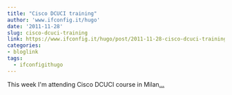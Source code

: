 ```yaml
---
title: "Cisco DCUCI training"
author: 'www.ifconfig.it/hugo'
date: '2011-11-28'
slug: cisco-dcuci-training
link: https://www.ifconfig.it/hugo/post/2011-11-28-cisco-dcuci-training/
categories:
- bloglink
tags:
  - ifconfigithugo
---
```


This week I'm attending Cisco DCUCI course in Milan[... <i class="fas fa-external-link-alt"></i>](https://www.ifconfig.it/hugo/post/2011-11-28-cisco-dcuci-training/)


